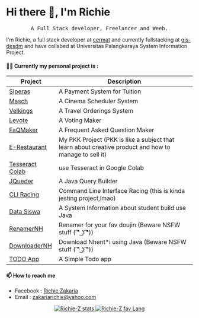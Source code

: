 # Hi there 👋, I'm Richie
<p align="center">
    <samp>A Full Stack developer, Freelancer and  Weeb.</samp>
</p>

I'm Richie, a full stack developer at [cermat](https://cerdasmediatama.com) and currently fullstacking at [gis-desdm](https://gis-desdm.kalteng.tech/) and have collabed at Universitas Palangkaraya System Information Project.

#### 👨‍💻 Currently my personal project is :

|Project|Description  |
|--|--|
|[Siperas](https://github.com/Richie-Z?tab=repositories&q=siperas) |A Payment System for Tuition|
|[Masch](https://github.com/Richie-Z?tab=repositories&q=masch)|A Cinema Scheduler System|
|[Velkings](https://github.com/Richie-Z?tab=repositories&q=velkings)|A Travel Orderings System|
|[Levote](https://github.com/Richie-Z?tab=repositories&q=levote)|A Voting Maker|
|[FaQMaker](https://github.com/Richie-Z?tab=repositories&q=faq)|A Frequent Asked Question Maker|
|[E-Restaurant](https://github.com/Richie-Z/E-Restaurant)|My PKK Project (PKK is like a subject that learn about creative product and how to manage to sell it)|
|[Tesseract Colab](https://github.com/Richie-Z/tessearctCOLAB) |use Tesseract in Google Colab|
|[JQueder](https://github.com/Richie-Z/Jquder) |A Java Query Builder|
|[CLI Racing](https://github.com/Richie-Z/cli-racing)|Command Line Interface Racing (this is kinda jesting project,lmao)|
|[Data Siswa](https://github.com/Richie-Z/data-siswa)| A System Information about student build use Java|
|[RenamerNH](https://github.com/Richie-Z/renamer-nhent)|Renamer for your fav doujin (Beware NSFW stuff ( ͡° ͜ʖ ͡°)) |
|[DownloaderNH](https://github.com/Richie-Z/DownloaderNH-Java)| Download Nhent*i using Java (Beware NSFW stuff ( ͡° ͜ʖ ͡°)) | 
|[TODO App](https://github.com/Richie-Z/todo-app)| A Simple Todo app  |


#### 📫 How to reach me

 - Facebook : [Richie Zakaria](https://web.facebook.com/richie.zakaria.1/)
 - Email : [zakariarichie@yahoo.com](mailto:zakariarichie@yahoo.com)

<p align="center">
    <a href="https://github.com/richie-z">
        <img alt="Richie-Z stats" src="https://github-readme-stats.vercel.app/api?username=Richie-Z&count_private=true&show_icons=true&hide_title=true&include_all_commits=true">
          <img alt="Richie-Z fav Lang" src="https://github-readme-stats.vercel.app/api/top-langs/?username=Richie-Z&show_icons=true&count_private=true">
    </a>
</p>

<!--
**Richie-Z/Richie-Z** is a ✨ _special_ ✨ repository because its `README.md` (this file) appears on your GitHub profile.

Here are some ideas to get you started:

- 🔭 I’m currently working on
- 🌱 I’m currently learning ...
- 👯 I’m looking to collaborate on ...
- 🤔 I’m looking for help with ...
- 💬 Ask me about ...
- 📫 How to reach me: ...
- 😄 Pronouns: ...
- ⚡ Fun fact: ...
<img src="https://github-readme-stats.vercel.app/api/top-langs/?username=Richie-Z&show_icons=true&theme=vue">
-->
